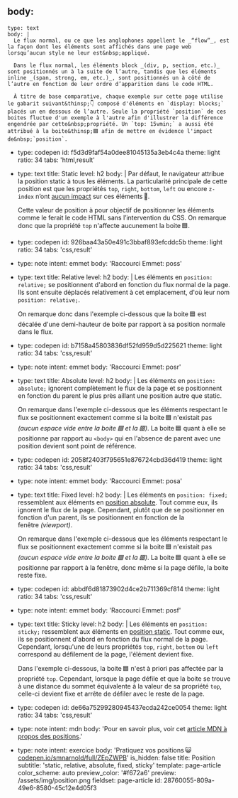 body:
  -
    type: text
    body: |
      Le flux normal, ou ce que les anglophones appellent le _“flow”_, est la façon dont les éléments sont affichés dans une page web lorsqu’aucun style ne leur est&nbsp;appliqué.
      
      Dans le flux normal, les éléments block _(div, p, section, etc.)_ sont positionnés un à la suite de l’autre, tandis que les éléments inline _(span, strong, em, etc.)_, sont positionnés un à côté de l’autre en fonction de leur ordre d’apparition dans le code HTML.
      
      À titre de base comparative, chaque exemple sur cette page utilise le gabarit suivant&thinsp;👇 composé d'éléments en `display: blocks;` placés un en dessous de l’autre. Seule la propriété `position` de ces boites fluctue d'un exemple à l'autre afin d'illustrer la différence engendrée par cette&nbsp;propriété. Un `top: 15vmin;` a aussi été attribué à la boite&thinsp;🟦 afin de mettre en évidence l'impact de&nbsp;`position`.
  -
    type: codepen
    id: f5d3d9faf54a0dee81045135a3eb4c4a
    theme: light
    ratio: 34
    tabs: 'html,result'
  -
    type: text
    title: Static
    level: h2
    body: |
      Par défaut, le navigateur attribue la position static à tous les éléments. La particularité principale de cette position est que les propriétés `top`, `right`, `bottom`, `left` ou encore `z-index` n’ont <u>aucun impact</u> sur ces éléments&thinsp;🚫. 
      
      Cette valeur de position à pour objectif de positionner les éléments comme le ferait le code HTML sans l’intervention du&nbsp;CSS. On remarque donc que la propriété `top` n'affecte aucunement la boite&thinsp;🟦.
  -
    type: codepen
    id: 926baa43a50e491c3bbaf893efcddc5b
    theme: light
    ratio: 34
    tabs: 'css,result'
  -
    type: note
    intent: emmet
    body: 'Raccourci Emmet: poss'
  -
    type: text
    title: Relative
    level: h2
    body: |
      Les éléments en `position: relative;` se positionnent d'abord en fonction du flux normal de la page. Ils sont ensuite déplacés relativement à cet emplacement, d'où leur nom `position: relative;`.
      
      On remarque donc dans l'exemple ci-dessous que la boite&thinsp;🟦 est décalée d'une demi-hauteur de boite par rapport à sa position normale dans le&nbsp;flux.
  -
    type: codepen
    id: b7158a45803836df52fd959d5d225621
    theme: light
    ratio: 34
    tabs: 'css,result'
  -
    type: note
    intent: emmet
    body: 'Raccourci Emmet: posr'
  -
    type: text
    title: Absolute
    level: h2
    body: |
      Les éléments en `position: absolute;` ignorent complètement le flux de la page et se positionnent en fonction du parent le plus près aillant une position autre que&nbsp;static.
      
      On remarque dans l'exemple ci-dessous que les éléments respectant le flux se positionnent exactement comme si la boite&thinsp;🟦 n'existait pas _(aucun espace vide entre la boite&thinsp;🟩 et la&thinsp;🟥)_. La boite&thinsp;🟦 quant à elle se positionne par rapport au `<body>` qui en l'absence de parent avec une position devient sont point de&nbsp;référence.
  -
    type: codepen
    id: 2058f2403f795651e876724cbd36d419
    theme: light
    ratio: 34
    tabs: 'css,result'
  -
    type: note
    intent: emmet
    body: 'Raccourci Emmet: posa'
  -
    type: text
    title: Fixed
    level: h2
    body: |
      Les éléments en `position: fixed;` ressemblent aux éléments en [position absolute](#absolute). Tout comme eux, ils ignorent le flux de la page. Cependant, plutôt que de se positionner en fonction d'un parent, ils se positionnent en fonction de la fenêtre&nbsp;_(viewport)_.
      
      On remarque dans l'exemple ci-dessous que les éléments respectant le flux se positionnent exactement comme si la boite 🟦 n'existait pas _(aucun espace vide entre la boite 🟩 et la 🟥)_. La boite&thinsp;🟦 quant à elle se positionne par rapport à la fenêtre, donc même si la page défile, la boite reste&nbsp;fixe.
  -
    type: codepen
    id: abbdf6d81873902d4ce2b711369cf814
    theme: light
    ratio: 34
    tabs: 'css,result'
  -
    type: note
    intent: emmet
    body: 'Raccourci Emmet: posf'
  -
    type: text
    title: Sticky
    level: h2
    body: |
      Les éléments en `position: sticky;` ressemblent aux éléments en [position static](#static). Tout comme eux, ils se positionnent d'abord en fonction du flux normal de la page. Cependant, lorsqu'une de leurs propriétés `top`, `right`, `bottom` ou `left` correspond au défilement de la page, l'élément devient&nbsp;fixe.
      
      Dans l'exemple ci-dessous, la boite&thinsp;🟦 n'est à priori pas affectée par la propriété `top`. Cependant, lorsque la page défile et que la boite se trouve à une distance du sommet équivalente à la valeur de sa propriété `top`, celle-ci devient fixe et arrête de défiler avec le reste de la&nbsp;page.
  -
    type: codepen
    id: de66a75299280945437ecda242ce0054
    theme: light
    ratio: 34
    tabs: 'css,result'
  -
    type: note
    intent: mdn
    body: 'Pour en savoir plus, voir cet [article MDN à propos des&nbsp;positions](https://developer.mozilla.org/fr/docs/Web/CSS/position).'
  -
    type: note
    intent: exercice
    body: 'Pratiquez vos positions&thinsp;😺 [codepen.io/smnarnold/full/ZEpZWPB](https://codepen.io/smnarnold/full/ZEpZWPB)'
is_hidden: false
title: Position
subtitle: 'static, relative, absolute, fixed, sticky'
template: page-article
color_scheme: auto
preview_color: '#f672a6'
preview: /assets/img/position.png
fieldset: page-article
id: 28760055-809a-49e6-8580-45c12e4d05f3
